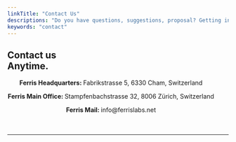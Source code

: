 ```yaml
---
linkTitle: "Contact Us"
descriptions: "Do you have questions, suggestions, proposal? Getting in touch with us is easy."
keywords: "contact"
---
```


<!-- INTEGRATIONS HEADER -->
<section class="sub-header">
		<h1 id="solutions-top">Contact us<br>Anytime.</h1>
		<p></p>
</section>

<!-- FOUNDING FERRIS -->
<section class="padding-block-700" style="background-color: var(--clr-primary-white); text-align: center">
    <div class="container">
        <div class="flow text-left-sm-only margin" style="--flow-spacer: 1.5rem; padding-right: 2rem">
            <p class="lead-black-m" style="font-weight: bolder">Ferris Headquarters: 
				<span style="font-weight: normal">Fabrikstrasse 5, 6330 Cham, Switzerland</span>
			</p>
            <p class="lead-black-m" style="font-weight: bolder">Ferris Main Office: 
				<span style="font-weight: normal">Stampfenbachstrasse 32, 8006 Zürich, Switzerland</span>
			</p>
			<p class="lead-black-m" style="font-weight: bolder">Ferris Mail: 
				<span style="font-weight: normal">info@ferrislabs.net</span>
			</p>
        </div>
    </div>
</section>

<!-- Horizontal Line  -->
<hr class="hr-text-black" data-content="Contact us" style="margin-block: 3rem" />

<!-- Mautic Contact-Us form insert -->
<script type="text/javascript" src="//m.ferrislabs.net/form/generate.js?id=15"></script>

<!-- Aivie Web Tracker -->
<script>
	(function (w, d, t, u, n, a, m) {
    w["MauticTrackingObject"] = n;
    (w[n] =
    w[n] ||
    function () {
    (w[n].q = w[n].q || []).push(arguments);
    }),
        (a = d.createElement(t)),
        (m = d.getElementsByTagName(t)[0]);
        a.async = 1;
        a.src = u;
        m.parentNode.insertBefore(a, m);
    })(window, document, "script", "https://m.ferrislabs.net/mtc.js", "mt");
      mt("send", "pageview");
</script>

<!-- Google tag (gtag.js) -->
<script async src="https://www.googletagmanager.com/gtag/js?id=G-HJ0TW8858J"></script>
<script>
  window.dataLayer = window.dataLayer || [];
  function gtag(){dataLayer.push(arguments);}
  gtag('js', new Date());

  gtag('config', 'G-YVQRSTKQ4Z');
</script>
